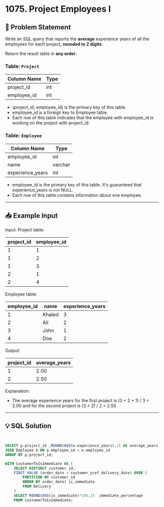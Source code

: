 
# 1075. Project Employees I

## 📝 Problem Statement

Write an SQL query that reports the **average** experience years of all the employees for each project, **rounded to 2 digits**.

Return the result table in **any order**.

### Table: `Project`


| Column Name | Type    |
|-------------|---------|
| project_id  | int     |
| employee_id | int     |

 - (project_id, employee_id) is the primary key of this table.
 - employee_id is a foreign key to Employee table.
 - Each row of this table indicates that the employee with employee_id is working on the project with project_id.
 

### Table: `Employee`

| Column Name      | Type    |
|------------------|---------|
| employee_id      | int     |
| name             | varchar |
| experience_years | int     |

 - employee_id is the primary key of this table. It's guaranteed that experience_years is not NULL.
 - Each row of this table contains information about one employee.
 

---

## 📥 Example Input

Input:  Project table:

| project_id  | employee_id |
|-------------|-------------|
| 1           | 1           |
| 1           | 2           |
| 1           | 3           |
| 2           | 1           |
| 2           | 4           |

Employee table:

| employee_id | name   | experience_years |
|-------------|--------|------------------|
| 1           | Khaled | 3                |
| 2           | Ali    | 2                |
| 3           | John   | 1                |
| 4           | Doe    | 2                |

Output: 

| project_id  | average_years |
|-------------|---------------|
| 1           | 2.00          |
| 2           | 2.50          |

 Explanation: 
  - The average experience years for the first project is (3 + 2 + 1) / 3 = 2.00 and for the second project is (3 + 2) / 2 = 2.50


---

## 💡 SQL Solution

```sql


SELECT p.project_id ,ROUND(AVG(e.experience_years),2) AS average_years  FROM Project p 
JOIN Employee e ON p.employee_id = e.employee_id
GROUP BY p.project_id;

WITH CustomerToIsImmediate AS (
    SELECT DISTINCT customer_id,
    FIRST_VALUE (order_date = customer_pref_delivery_date) OVER (
        PARTITION BY customer_id
        ORDER BY order_date) is_immediate
        FROM Delivery
    )
    SELECT ROUND(AVG(is_immediate)*100,2)  immediate_percentage
    FROM CustomerToIsImmediate;
